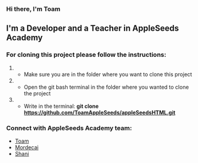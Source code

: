 ### Hi there, I'm Toam

## I'm a Developer and a Teacher in AppleSeeds Academy

### For cloning this project please follow the instructions:

1. - Make sure you are in the folder where you want to clone this project
2. - Open the git bash terminal in the folder where you wanted to clone the project
3. - Write in the terminal: **git clone https://github.com/ToamAppleSeeds/appleSeedsHTML.git**

### Connect with AppleSeeds Academy team:

- [Toam](https://github.com/Toam10)
- [Mordecai](https://github.com/morMBen)
- [Shani](https://github.com/rabashani)
